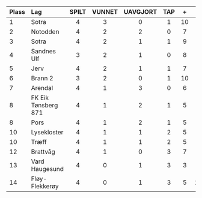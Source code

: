 | Plass | Lag                 | SPILT | VUNNET | UAVGJORT | TAP |  +  |  -  | +/- | POENG |
| :---- | :------------------ | :---: | :----: | :------: | :-: | :-: | :-: | :-: | :---: |
| 1     | Sotra               |   4   |   3    |    0     |  1  | 10  |  7  |  3  |   9   |
| 2     | Notodden            |   4   |   2    |    2     |  0  |  7  |  4  |  3  |   8   |
| 3     | Sotra               |   4   |   2    |    1     |  1  |  9  |  4  |  5  |   7   |
| 4     | Sandnes Ulf         |   3   |   2    |    1     |  0  |  8  |  5  |  3  |   7   |
| 5     | Jerv                |   4   |   2    |    1     |  1  |  7  |  6  |  1  |   7   |
| 6     | Brann 2             |   3   |   2    |    0     |  1  | 10  |  9  |  1  |   6   |
| 7     | Arendal             |   4   |   1    |    3     |  0  |  6  |  5  |  1  |   6   |
| 8     | FK Eik Tønsberg 871 |   4   |   1    |    2     |  1  |  5  |  5  |  0  |   5   |
| 8     | Pors                |   4   |   1    |    2     |  1  |  5  |  5  |  0  |   5   |
| 10    | Lysekloster         |   4   |   1    |    1     |  2  |  5  |  6  | -1  |   4   |
| 10    | Træff               |   4   |   1    |    1     |  2  |  5  |  6  | -1  |   4   |
| 12    | Brattvåg            |   4   |   1    |    0     |  3  |  7  |  9  | -2  |   3   |
| 13    | Vard Haugesund      |   4   |   0    |    1     |  3  |  3  |  7  | -4  |   1   |
| 14    | Fløy-Flekkerøy      |   4   |   0    |    1     |  3  |  5  | 14  | -9  |   1   |
